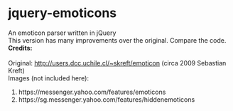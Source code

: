 jquery-emoticons
================

An emoticon parser written in jQuery
<br>
This version has many improvements over the original. Compare the code.
<br>
<strong>Credits:</strong>
<br><br>
Original: http://users.dcc.uchile.cl/~skreft/emoticon (circa 2009 Sebastian Kreft)
<br>
Images (not included here):  
<ol>
<li>https://messenger.yahoo.com/features/emoticons</li>
<li>https://sg.messenger.yahoo.com/features/hiddenemoticons</li>
</ol>
